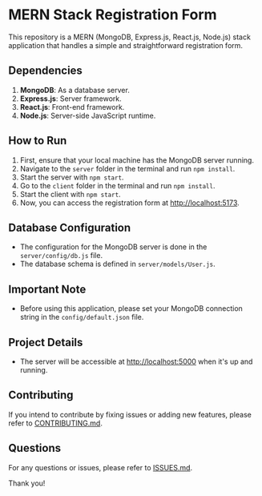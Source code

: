 # MERN Stack Registration Form

This repository is a MERN (MongoDB, Express.js, React.js, Node.js) stack application that handles a simple and straightforward registration form.

## Dependencies

1. **MongoDB**: As a database server.
2. **Express.js**: Server framework.
3. **React.js**: Front-end framework.
4. **Node.js**: Server-side JavaScript runtime.

## How to Run

1. First, ensure that your local machine has the MongoDB server running.
2. Navigate to the `server` folder in the terminal and run `npm install`.
3. Start the server with `npm start`.
4. Go to the `client` folder in the terminal and run `npm install`.
5. Start the client with `npm start`.
6. Now, you can access the registration form at [http://localhost:5173](http://localhost:5173).

## Database Configuration

- The configuration for the MongoDB server is done in the `server/config/db.js` file.
- The database schema is defined in `server/models/User.js`.

## Important Note

- Before using this application, please set your MongoDB connection string in the `config/default.json` file.

## Project Details

- The server will be accessible at [http://localhost:5000](http://localhost:5000) when it's up and running.

## Contributing

If you intend to contribute by fixing issues or adding new features, please refer to [CONTRIBUTING.md](CONTRIBUTING.md).

## Questions

For any questions or issues, please refer to [ISSUES.md](ISSUES.md).

Thank you!
